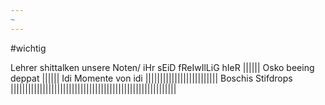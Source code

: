 ```yaml
---
~
---
```

#wichtig

Lehrer shittalken unsere Noten/ iHr sEiD fReIwIlLiG hIeR
|||||| 
Osko beeing deppat
||||||
Idi Momente von idi
|||||||||||||||||||||||||
Boschis Stifdrops
|||||||||||||||||||||||||||||||||||||||||||||||||||||||||
